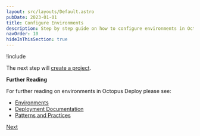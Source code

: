 ```yaml
---
layout: src/layouts/Default.astro
pubDate: 2023-01-01
title: Configure Environments
description: Step by step guide on how to configure environments in Octopus Deploy
navOrder: 10
hideInThisSection: true
---
```


!include <creating-environments>

The next step will [create a project](/docs/getting-started/first-deployment/legacy-guide/create-projects.md).

**Further Reading**

For further reading on environments in Octopus Deploy please see:

- [Environments](/docs/infrastructure/environments/index.md)
- [Deployment Documentation](/docs/deployments/index.md)
- [Patterns and Practices](/docs/deployments/patterns/index.md)

<span><a class="btn btn-success" href="/docs/getting-started/first-deployment/create-projects">Next</a></span>
